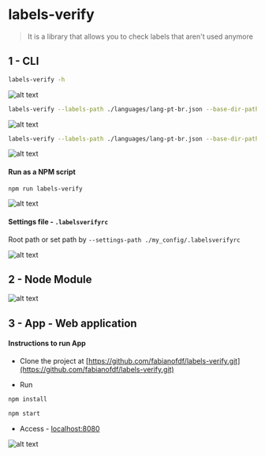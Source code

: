 # labels-verify

> It is a library that allows you to check labels that aren't used anymore

## 1 - CLI

```sh
labels-verify -h
```
![alt text](https://github.com/fabianofdf/labels-verify/raw/master/public/doc/cli-help.png)

```sh
labels-verify --labels-path ./languages/lang-pt-br.json --base-dir-path ./src
```
![alt text](https://github.com/fabianofdf/labels-verify/raw/master/public/doc/cli-sample-1.png)

```sh
labels-verify --labels-path ./languages/lang-pt-br.json --base-dir-path ./src --max-labels 2 --hide-found-labels
```
![alt text](https://github.com/fabianofdf/labels-verify/raw/master/public/doc/cli-sample-2.png)

#### Run as a NPM script
```sh
npm run labels-verify
```
![alt text](https://github.com/fabianofdf/labels-verify/raw/master/public/doc/cli-npm-script.png)

#### Settings file - `.labelsverifyrc`

Root path or set path by `--settings-path ./my_config/.labelsverifyrc`

![alt text](https://github.com/fabianofdf/labels-verify/raw/master/public/doc/cli-settings-file.png)

## 2 - Node Module

![alt text](https://github.com/fabianofdf/labels-verify/raw/master/public/doc/module.png)

## 3 - App - Web application
#### Instructions to run App
* Clone the project at [https://github.com/fabianofdf/labels-verify.git](https://github.com/fabianofdf/labels-verify.git)

* Run
```sh
npm install
```

```sh
npm start
```

* Access - [localhost:8080](http://localhost:8080)

![alt text](https://github.com/fabianofdf/labels-verify/raw/master/public/doc/app.png)

[npm-url]: https://www.npmjs.com/package/labels-verify
